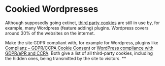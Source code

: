 # Cookied Wordpresses

Although supposedly going extinct, [third party cookies](Cookies.md) are still in use by, for example, many Wordpress (feature adding) plugins. Wordpress covers around 30% of the websites on the internet.

Make the site GDPR compliant with, for example for Wordpress, plugins like [Complianz – GDPR/CCPA Cookie Consent](https://wordpress.org/plugins/complianz-gdpr/) or [WordPress compliance with GDPR/ePR and CCPA](https://www.cookiebot.com/en/wordpress-cookie-plugin/). Both give a list of all third-party cookies, including the hidden ones, being transmitted by the site to visitors. 
**
